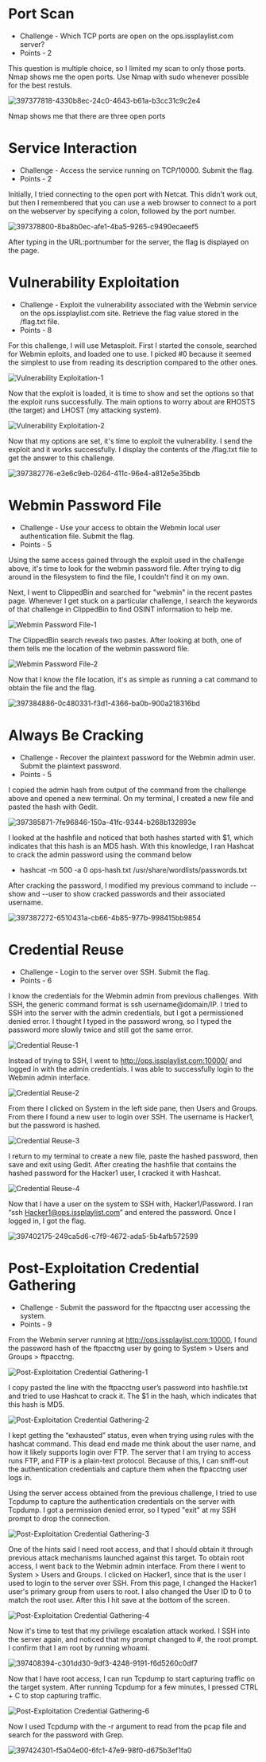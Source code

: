 # Port Scan

* Challenge - Which TCP ports are open on the ops.issplaylist.com server?
* Points - 2 

This question is multiple choice, so I limited my scan to only those ports. Nmap shows me the open ports. Use Nmap with sudo whenever possible for the best restuls. 

![397377818-4330b8ec-24c0-4643-b61a-b3cc31c9c2e4](https://github.com/user-attachments/assets/ad5c647e-ba57-4a9b-a4e9-5d59462ba23a)

Nmap shows me that there are three open ports

# Service Interaction

* Challenge - Access the service running on TCP/10000. Submit the flag.
* Points - 2

Initially, I tried connecting to the open port with Netcat. This didn't work out, but then I remembered that you can use a web browser to connect to a port on the webserver by specifying a colon, followed by the port number. 

![397378800-8ba8b0ec-afe1-4ba5-9265-c9490ecaeef5](https://github.com/user-attachments/assets/920f4f7e-3f67-4d9d-91b0-1bd1a199bd01)

After typing in the URL:portnumber for the server, the flag is displayed on the page. 

# Vulnerability Exploitation

* Challenge - Exploit the vulnerability associated with the Webmin service on the ops.issplaylist.com site. Retrieve the flag value stored in the /flag.txt file.
* Points - 8

For this challenge, I will use Metasploit. First I started the console, searched for Webmin eploits, and loaded one to use. I picked #0 because it seemed the simplest to use from reading its description compared to the other ones. 

![Vulnerability Exploitation-1](https://github.com/user-attachments/assets/c77854cd-2d87-47fb-addc-0e3daca07158)

Now that the exploit is loaded, it is time to show and set the options so that the exploit runs successfully. The main options to worry about are RHOSTS (the target) and LHOST (my attacking system). 

![Vulnerability Exploitation-2](https://github.com/user-attachments/assets/46e520b0-5b79-43c5-a187-aa3e50fe54d4)

Now that my options are set, it's time to exploit the vulnerability. I send the exploit and it works successfully. I display the contents of the /flag.txt file to get the answer to this challenge. 

![397382776-e3e6c9eb-0264-411c-96e4-a812e5e35bdb](https://github.com/user-attachments/assets/d79d917b-0a8a-4ee8-9c8a-ee16332de6b0)


# Webmin Password File

* Challenge - Use your access to obtain the Webmin local user authentication file. Submit the flag.
* Points - 5

Using the same access gained through the exploit used in the challenge above, it's time to look for the webmin password file. After trying to dig around in the filesystem to find the file, I couldn't find it on my own. 

Next, I went to ClippedBin and searched for "webmin" in the recent pastes page. Whenever I get stuck on a particular challenge, I search the keywords of that challenge in ClippedBin to find OSINT information to help me. 

![Webmin Password File-1](https://github.com/user-attachments/assets/f7047b1e-79c7-4493-b9eb-8af35c62e7e4)

The ClippedBin search reveals two pastes. After looking at both, one of them tells me the location of the webmin password file. 

![Webmin Password File-2](https://github.com/user-attachments/assets/ad51d82d-ab72-4bd5-bfa6-c38ac02c9e93)

Now that I know the file location, it's as simple as running a cat command to obtain the file and the flag. 

![397384886-0c480331-f3d1-4366-ba0b-900a218316bd](https://github.com/user-attachments/assets/164e5b11-237c-465c-81ad-320b6536238a)


# Always Be Cracking

* Challenge - Recover the plaintext password for the Webmin admin user. Submit the plaintext password.
* Points - 5

I copied the admin hash from output of the command from the challenge above and opened a new terminal. On my terminal, I created a new file and pasted the hash with Gedit. 

![397385871-7fe96846-150a-41fc-9344-b268b132893e](https://github.com/user-attachments/assets/28481c4a-7338-41ff-aa10-398cb101712a)

I looked at the hashfile and noticed that both hashes started with $1, which indicates that this hash is an MD5 hash. With this knowledge, I ran Hashcat to crack the admin password using the command below
* hashcat -m 500 -a 0 ops-hash.txt /usr/share/wordlists/passwords.txt

After cracking the password, I modified my previous command to include --show and --user to show cracked passwords and their associated username.

![397387272-6510431a-cb66-4b85-977b-998415bb9854](https://github.com/user-attachments/assets/ae80d95d-7374-4aec-a201-693bc23d3a58)


# Credential Reuse

* Challenge - Login to the server over SSH. Submit the flag.
* Points - 6 

I know the credentials for the Webmin admin from previous challenges. With SSH, the generic command format is ssh username@domain/IP. I tried to SSH into the server with the admin credentials, but I got a permissioned denied error. I thought I typed in the password wrong, so I typed the password more slowly twice and still got the same error.

![Credential Reuse-1](https://github.com/user-attachments/assets/41cbf1c5-c91f-4b8f-8758-1a6f1ae66a65)

Instead of trying to SSH, I went to http://ops.issplaylist.com:10000/ and logged in with the admin credentials. I was able to successfully login to the Webmin admin interface. 

![Credential Reuse-2](https://github.com/user-attachments/assets/7db0322e-9ebb-4a7d-92bf-da28face4aae)

From there I clicked on System in the left side pane, then Users and Groups. From there I found a new user to login over SSH. The username is Hacker1, but the password is hashed. 

![Credential Reuse-3](https://github.com/user-attachments/assets/72c4091c-7842-4c92-a0cb-2278e2d8bc85)

I return to my terminal to create a new file, paste the hashed password, then save and exit using Gedit. After creating the hashfile that contains the hashed password for the Hacker1 user, I cracked it with Hashcat. 

![Credential Reuse-4](https://github.com/user-attachments/assets/d5ec4495-49a7-4c53-9e64-bf824b6161c0)

Now that I have a user on the system to SSH with, Hacker1/Password. I ran “ssh Hacker1@ops.issplaylist.com” and entered the password. Once I logged in, I got the flag.

![397402175-249ca5d6-c7f9-4672-ada5-5b4afb572599](https://github.com/user-attachments/assets/ecb0e81a-c91c-41d8-ad13-d2adbdf6a0ac)

# Post-Exploitation Credential Gathering

* Challenge - Submit the password for the ftpacctng user accessing the system.
* Points - 9 

From the Webmin server running at http://ops.issplaylist.com:10000, I found the password hash of the ftpacctng user by going to System > Users and Groups > ftpacctng.

![Post-Exploitation Credential Gathering-1](https://github.com/user-attachments/assets/87d548c4-a83f-49f4-8039-cb0890e9b81d)

I copy pasted the line with the ftpacctng user’s password into hashfile.txt and tried to use Hashcat to crack it. The $1 in the hash, which indicates that this hash is MD5. 

![Post-Exploitation Credential Gathering-2](https://github.com/user-attachments/assets/cbd6228b-4351-4a2a-b0f8-14bb44162e5d)

I kept getting the “exhausted” status, even when trying using rules with the hashcat command. This dead end made me think about the user name, and how it likely supports login over FTP. The server that I am trying to access runs FTP, and FTP is a plain-text protocol. Because of this, I can sniff-out the authentication credentials and capture them when the ftpacctng user logs in. 

Using the server access obtained from the previous challenge, I tried to use Tcpdump to capture the authentication credentials on the server with Tcpdump. I got a permission denied error, so I typed "exit" at my SSH prompt to drop the connection. 

![Post-Exploitation Credential Gathering-3](https://github.com/user-attachments/assets/60044d85-c98a-4a7f-8e25-bbc79fdd134f)

One of the hints said I need root access, and that I should obtain it through previous attack mechanisms launched against this target. To obtain root access, I went back to the Webmin admin interface. From there I went to System > Users and Groups. I clicked on Hacker1, since that is the user I used to login to the server over SSH. From this page, I changed the Hacker1 user's primary group from users to root. I also changed the User ID to 0 to match the root user. After this I hit save at the bottom of the screen. 

![Post-Exploitation Credential Gathering-4](https://github.com/user-attachments/assets/f6da82ee-85d8-4120-a1bc-a4ea40d5055e)

Now it's time to test that my privilege escalation attack worked. I SSH into the server again, and noticed that my prompt changed to #, the root prompt. I confirm that I am root by running whoami.

![397408394-c301dd30-9df3-4248-9191-f6d5260c0df7](https://github.com/user-attachments/assets/625ba61f-0bff-427c-ac85-6a56fa9eacaa)

Now that I have root access, I can run Tcpdump to start capturing traffic on the target system. After running Tcpdump for a few minutes, I pressed CTRL + C to stop capturing traffic. 

![Post-Exploitation Credential Gathering-6](https://github.com/user-attachments/assets/b1aef36e-cd6d-45e5-b30a-b95c618f2299)

Now I used Tcpdump with the -r argument to read from the pcap file and search for the password with Grep. 

![397424301-f5a04e00-6fc1-47e9-98f0-d675b3ef1fa0](https://github.com/user-attachments/assets/64e406c0-4cb0-4bd2-ac8c-470430148118)

